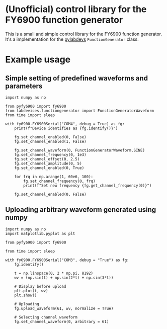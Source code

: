 # (Unofficial) control library for the FY6900 function generator

This is a small and simple control library for the FY6900 function generator. It's
a implementation for the [pylabdevs](https://github.com/tspspi/pylabdevs) ```FunctionGenerator```
class.

# Example usage

## Simple setting of predefined waveforms and parameters

```
import numpy as np

from pyfy6900 import fy6900
from labdevices.functiongenerator import FunctionGeneratorWaveform
from time import sleep

with fy6900.FY6900Serial("COM4", debug = True) as fg:
	print(f"Device identifies as {fg.identify()}")

	fg.set_channel_enabled(0, False)
	fg.set_channel_enabled(1, False)

	fg.set_channel_waveform(0, FunctionGeneratorWaveform.SINE)
	fg.set_channel_frequency(0, 1e3)
	fg.set_channel_offset(0, 2.5)
	fg.set_channel_amplitude(0, 5)
	fg.set_channel_enabled(0, True)

	for frq in np.arange(1, 60e6, 100):
		fg.set_channel_frequency(0, frq)
		print(f"Set new frequency {fg.get_channel_frequency(0)}")

	fg.set_channel_enabled(0, False)
```

## Uploading arbitrary waveform generated using numpy

```
import numpy as np
import matplotlib.pyplot as plt

from pyfy6900 import fy6900

from time import sleep

with fy6900.FY6900Serial("COM3", debug = "True") as fg:
	fg.identify()

	t = np.linspace(0, 2 * np.pi, 8192)
	wv = (np.sin(t) + np.sin(2*t) + np.sin(3*t))

	# Display before upload
	plt.plot(t, wv)
	plt.show()

	# Uploading
	fg.upload_waveform(61, wv, normalize = True)

	# Selecting channel waveform
	fg.set_channel_waveform(0, arbitrary = 61)
```

